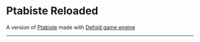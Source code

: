 # Ptabiste Reloaded

A version of [Ptabiste](https://github.com/bignos/ptabiste) made with [Defold game engine](https://defold.com/)

---
